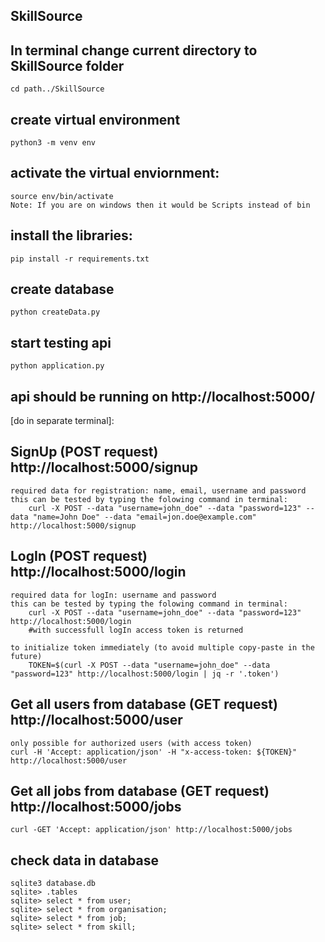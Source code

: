 ## SkillSource
## In terminal change current directory to SkillSource folder
    cd path../SkillSource
## create virtual environment
    python3 -m venv env

## activate the virtual enviornment:
    source env/bin/activate
    Note: If you are on windows then it would be Scripts instead of bin

## install the libraries:
    pip install -r requirements.txt

## create database
    python createData.py

## start testing api
    python application.py

## api should be running on http://localhost:5000/

[do in separate terminal]:

## SignUp (POST request) http://localhost:5000/signup 

    required data for registration: name, email, username and password
    this can be tested by typing the folowing command in terminal:
        curl -X POST --data "username=john_doe" --data "password=123" --data "name=John Doe" --data "email=jon.doe@example.com" http://localhost:5000/signup

## LogIn (POST request) http://localhost:5000/login

    required data for logIn: username and password
    this can be tested by typing the folowing command in terminal:
        curl -X POST --data "username=john_doe" --data "password=123" http://localhost:5000/login
        #with successfull logIn access token is returned
    
    to initialize token immediately (to avoid multiple copy-paste in the future)
        TOKEN=$(curl -X POST --data "username=john_doe" --data "password=123" http://localhost:5000/login | jq -r '.token')

## Get all users from database (GET request) http://localhost:5000/user

    only possible for authorized users (with access token)
    curl -H 'Accept: application/json' -H "x-access-token: ${TOKEN}" http://localhost:5000/user

## Get all jobs from database (GET request) http://localhost:5000/jobs

    curl -GET 'Accept: application/json' http://localhost:5000/jobs


## check data in database
    sqlite3 database.db
    sqlite> .tables
    sqlite> select * from user;
    sqlite> select * from organisation;
    sqlite> select * from job;
    sqlite> select * from skill;
    

